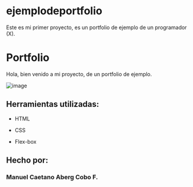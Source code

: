 # ejemplodeportfolio
Este es mi primer proyecto, es un portfolio de ejemplo de un programador (X).

# Portfolio
Hola, bien venido a mi proyecto, de un portfolio de ejemplo.

![image](https://user-images.githubusercontent.com/77756047/211304452-220fedf0-f91b-490f-8a65-a60ce860bc5c.png)

## Herramientas utilizadas:

* HTML

* CSS

* Flex-box

## Hecho por:

### Manuel Caetano Aberg Cobo F.
